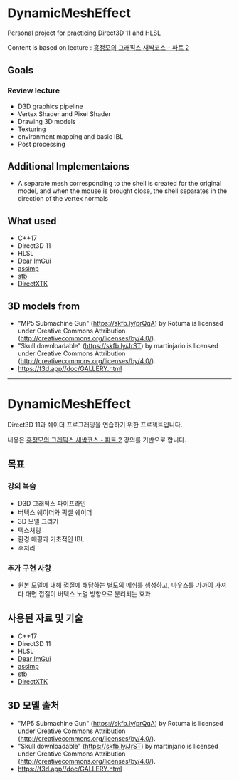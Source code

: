 # DynamicMeshEffect

Personal project for practicing Direct3D 11 and HLSL

Content is based on lecture : [홍정모의 그래픽스 새싹코스 - 파트 2](https://honglab.co.kr/courses/graphicspt2)

## Goals

### Review lecture

- D3D graphics pipeline
- Vertex Shader and Pixel Shader
- Drawing 3D models
- Texturing
- environment mapping and basic IBL
- Post processing

## Additional Implementaions

- A separate mesh corresponding to the shell is created for the original model, and when the mouse is brought close, the shell separates in the direction of the vertex normals

## What used

- C++17
- Direct3D 11
- HLSL
- [Dear ImGui](https://github.com/ocornut/imgui)
- [assimp](https://github.com/assimp/assimp)
- [stb](https://github.com/nothings/stb)
- [DirectXTK](https://github.com/microsoft/DirectXTK)

## 3D models from

- "MP5 Submachine Gun" (https://skfb.ly/prQqA) by Rotuma is licensed under Creative Commons Attribution (http://creativecommons.org/licenses/by/4.0/).
- "Skull downloadable" (https://skfb.ly/JrST) by martinjario is licensed under Creative Commons Attribution (http://creativecommons.org/licenses/by/4.0/).
- https://f3d.app//doc/GALLERY.html

---

# DynamicMeshEffect

Direct3D 11과 쉐이더 프로그래밍을 연습하기 위한 프로젝트입니다.

내용은 [홍정모의 그래픽스 새싹코스 - 파트 2](https://honglab.co.kr/courses/graphicspt2) 강의를 기반으로 합니다.

## 목표

### 강의 복습

- D3D 그래픽스 파이프라인
- 버텍스 쉐이더와 픽셀 쉐이더
- 3D 모델 그리기
- 텍스처링
- 환경 매핑과 기초적인 IBL
- 후처리

### 추가 구현 사항

- 원본 모델에 대해 껍질에 해당하는 별도의 메쉬를 생성하고, 마우스를 가까이 가져다 대면 껍질이 버텍스 노멀 방향으로 분리되는 효과


## 사용된 자료 및 기술

- C++17
- Direct3D 11
- HLSL
- [Dear ImGui](https://github.com/ocornut/imgui)
- [assimp](https://github.com/assimp/assimp)
- [stb](https://github.com/nothings/stb)
- [DirectXTK](https://github.com/microsoft/DirectXTK)

## 3D 모델 출처

- "MP5 Submachine Gun" (https://skfb.ly/prQqA) by Rotuma is licensed under Creative Commons Attribution (http://creativecommons.org/licenses/by/4.0/).
- "Skull downloadable" (https://skfb.ly/JrST) by martinjario is licensed under Creative Commons Attribution (http://creativecommons.org/licenses/by/4.0/).
- https://f3d.app//doc/GALLERY.html
